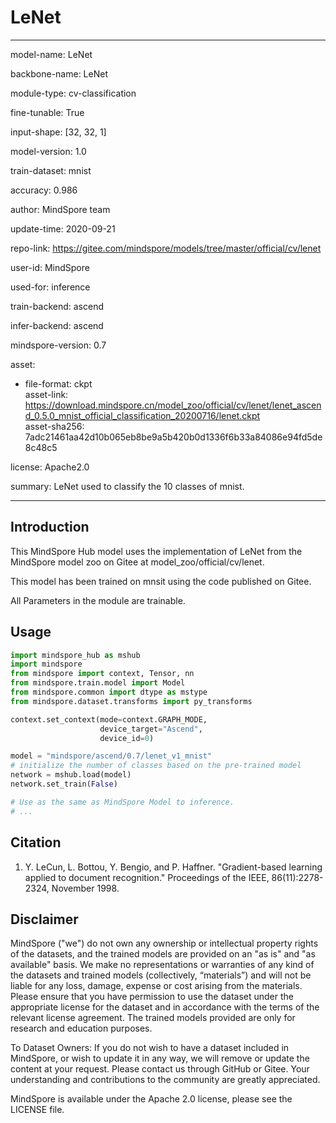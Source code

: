# LeNet

---

model-name: LeNet

backbone-name: LeNet

module-type: cv-classification

fine-tunable: True

input-shape: [32, 32, 1]

model-version: 1.0

train-dataset: mnist

accuracy: 0.986

author: MindSpore team

update-time: 2020-09-21

repo-link: <https://gitee.com/mindspore/models/tree/master/official/cv/lenet>

user-id: MindSpore

used-for: inference

train-backend: ascend

infer-backend: ascend

mindspore-version: 0.7

asset:

-
    file-format: ckpt  
    asset-link: <https://download.mindspore.cn/model_zoo/official/cv/lenet/lenet_ascend_0.5.0_mnist_official_classification_20200716/lenet.ckpt>  
    asset-sha256: 7adc21461aa42d10b065eb8be9a5b420b0d1336f6b33a84086e94fd5de8c48c5

license: Apache2.0

summary: LeNet used to classify the 10 classes of mnist.

---

## Introduction

This MindSpore Hub model uses the implementation of LeNet from the MindSpore model zoo on Gitee at model_zoo/official/cv/lenet.

This model has been trained on mnsit using the code published on Gitee.

All Parameters in the module are trainable.

## Usage

```python
import mindspore_hub as mshub
import mindspore
from mindspore import context, Tensor, nn
from mindspore.train.model import Model
from mindspore.common import dtype as mstype
from mindspore.dataset.transforms import py_transforms

context.set_context(mode=context.GRAPH_MODE,
                    device_target="Ascend",
                    device_id=0)

model = "mindspore/ascend/0.7/lenet_v1_mnist"
# initialize the number of classes based on the pre-trained model
network = mshub.load(model)
network.set_train(False)

# Use as the same as MindSpore Model to inference.
# ...
```

## Citation

1. Y. LeCun, L. Bottou, Y. Bengio, and P. Haffner. "Gradient-based learning applied to document recognition." Proceedings of the IEEE, 86(11):2278-2324, November 1998.

## Disclaimer

MindSpore ("we") do not own any ownership or intellectual property rights of the datasets, and the trained models are provided on an "as is" and "as available" basis. We make no representations or warranties of any kind of the datasets and trained models (collectively, “materials”) and will not be liable for any loss, damage, expense or cost arising from the materials. Please ensure that you have permission to use the dataset under the appropriate license for the dataset and in accordance with the terms of the relevant license agreement. The trained models provided are only for research and education purposes.

To Dataset Owners: If you do not wish to have a dataset included in MindSpore, or wish to update it in any way, we will remove or update the content at your request. Please contact us through GitHub or Gitee. Your understanding and contributions to the community are greatly appreciated.

MindSpore is available under the Apache 2.0 license, please see the LICENSE file.